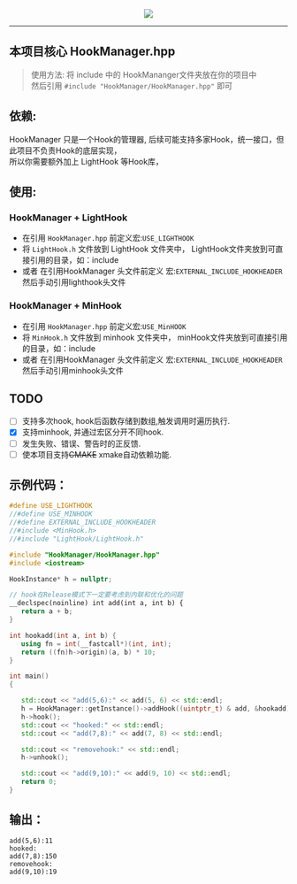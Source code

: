 <div align=center>
  <img src="https://capsule-render.vercel.app/api?type=Waving&color=timeGradient&height=200&animation=fadeIn&section=header&text=HookManager&fontSize=60" />
</div>

---

 ## 本项目核心 HookManager.hpp
 > 使用方法: 将 include 中的 HookMananger文件夹放在你的项目中  
   然后引用 `#include "HookManager/HookManager.hpp"` 即可

 ## 依赖: 
 HookManager 只是一个Hook的管理器, 后续可能支持多家Hook，统一接口，但此项目不负责Hook的底层实现，  
 所以你需要额外加上 LightHook 等Hook库，

 ## 使用: 
 
 ### HookManager + LightHook
 - 在引用 `HookManager.hpp` 前定义宏:`USE_LIGHTHOOK`
 - 将 `LightHook.h` 文件放到 LightHook 文件夹中， LightHook文件夹放到可直接引用的目录，如：include
 - 或者 在引用HookManager 头文件前定义 宏:`EXTERNAL_INCLUDE_HOOKHEADER` 然后手动引用lighthook头文件

 ### HookManager + MinHook
 - 在引用 `HookManager.hpp` 前定义宏:`USE_MinHOOK`
 - 将 `MinHook.h` 文件放到 minhook 文件夹中， minHook文件夹放到可直接引用的目录，如：include
 - 或者 在引用HookManager 头文件前定义 宏:`EXTERNAL_INCLUDE_HOOKHEADER` 然后手动引用minhook头文件

 ## TODO
 - [ ] 支持多次hook, hook后函数存储到数组,触发调用时遍历执行.
 - [x] 支持minhook, 并通过宏区分开不同hook.
 - [ ] 发生失败、错误、警告时的正反馈.
 - [ ] 使本项目支持~~CMAKE~~ xmake自动依赖功能.

 ## 示例代码：

 ```cpp
#define USE_LIGHTHOOK
//#define USE_MINHOOK
//#define EXTERNAL_INCLUDE_HOOKHEADER 
//#include <MinHook.h>
//#include "LightHook/LightHook.h"

#include "HookManager/HookManager.hpp"
#include <iostream>

HookInstance* h = nullptr;

// hook在Release模式下一定要考虑到内联和优化的问题
__declspec(noinline) int add(int a, int b) {
	return a + b;
}

int hookadd(int a, int b) {
	using fn = int(__fastcall*)(int, int);
	return ((fn)h->origin)(a, b) * 10;
}

int main()
{

	std::cout << "add(5,6):" << add(5, 6) << std::endl;
	h = HookManager::getInstance()->addHook((uintptr_t) & add, &hookadd);
	h->hook();
	std::cout << "hooked:" << std::endl;
	std::cout << "add(7,8):" << add(7, 8) << std::endl;

	std::cout << "removehook:" << std::endl;
	h->unhook();

	std::cout << "add(9,10):" << add(9, 10) << std::endl;
	return 0;
}

```

## 输出：

```
add(5,6):11
hooked:
add(7,8):150
removehook:
add(9,10):19
```

